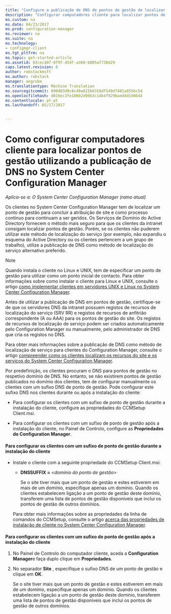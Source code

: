 ```yaml
---
title: "Configure a publicação de DNS de pontos de gestão de localizar os clientes | Documentos do Microsoft"
description: "Configurar computadores cliente para localizar pontos de gestão utilizando a publicação de DNS no System Center Configuration Manager."
ms.custom: na
ms.date: 04/23/2017
ms.prod: configuration-manager
ms.reviewer: na
ms.suite: na
ms.technology:
- configmgr-client
ms.tgt_pltfrm: na
ms.topic: get-started-article
ms.assetid: 03cec407-0f9f-454f-a360-b005af738d29
caps.latest.revision: 6
author: robstackmsft
ms.author: robstack
manager: angrobe
ms.translationtype: Machine Translation
ms.sourcegitcommit: 690d03d9c8c49a815bd318df549d7401a855bc5d
ms.openlocfilehash: d016ec3fe106b2d90b3c14b4f9296aed4d198644
ms.contentlocale: pt-pt
ms.lasthandoff: 05/17/2017


---
```

# <a name="how-to-configure-client-computers-to-find-management-points-by-using-dns-publishing-in-system-center-configuration-manager"></a>Como configurar computadores cliente para localizar pontos de gestão utilizando a publicação de DNS no System Center Configuration Manager

*Aplica-se a: O System Center Configuration Manager (ramo atual)*

Os clientes no System Center Configuration Manager tem de localizar um ponto de gestão para concluir a atribuição de site e como processo contínuo para continuam a ser geridos. Os Serviços de Domínio do Active Directory fornecem o método mais seguro para que os clientes da intranet consigam localizar pontos de gestão. Porém, se os clientes não puderem utilizar este método de localização do serviço (por exemplo, não expandiu o esquema do Active Directory ou os clientes pertencem a um grupo de trabalho), utilize a publicação de DNS como método de localização do serviço alternativo preferido.  

> [!NOTE]  
>  Quando instala o cliente no Linux e UNIX, tem de especificar um ponto de gestão para utilizar como um ponto inicial de contacto. Para obter informações sobre como instalar o cliente para Linux e UNIX, consulte o artigo [como implementar clientes em servidores UNIX e Linux no System Center Configuration Manager](../../../core/clients/deploy/deploy-clients-to-unix-and-linux-servers.md).  

 Antes de utilizar a publicação de DNS em pontos de gestão, certifique-se de que os servidores DNS da intranet possuem registos de recursos de localização do serviço (SRV RR) e registos de recursos de anfitrião correspondente (A ou AAA) para os pontos de gestão do site. Os registos de recursos de localização de serviço podem ser criados automaticamente pelo Configuration Manager ou manualmente, pelo administrador de DNS que cria os registos no DNS.  

 Para obter mais informações sobre a publicação de DNS como método de localização de serviço para clientes do Configuration Manager, consulte o artigo [compreender como os clientes localizam os recursos do site e os serviços do System Center Configuration Manager](../../../core/plan-design/hierarchy/understand-how-clients-find-site-resources-and-services.md).  

 Por predefinição, os clientes procuram o DNS para pontos de gestão no respetivo domínio de DNS. No entanto, se não existirem pontos de gestão publicados no domínio dos clientes, tem de configurar manualmente os clientes com um sufixo DNS de ponto de gestão. Pode configurar este sufixo DNS nos clientes durante ou após a instalação do cliente:  

-   Para configurar os clientes com um sufixo de ponto de gestão durante a instalação do cliente, configure as propriedades do CCMSetup Client.msi.  

-   Para configurar os clientes com um sufixo de ponto de gestão após a instalação do cliente, no Painel de Controlo, configure as **Propriedades do Configuration Manager**.  

#### <a name="to-configure-clients-for-a-management-point-suffix-during-client-installation"></a>Para configurar os clientes com um sufixo de ponto de gestão durante a instalação do cliente  

-   Instale o cliente com a seguinte propriedade do CCMSetup Client.msi:  

    -   **DNSSUFFIX =**  *&lt;domínio do ponto de gestão\>*  

         Se o site tiver mais que um ponto de gestão e estes estiverem em mais de um domínio, especifique apenas um domínio. Quando os clientes estabelecem ligação a um ponto de gestão deste domínio, transferem uma lista de pontos de gestão disponíveis que inclui os pontos de gestão de outros domínios.  

     Para obter mais informações sobre as propriedades da linha de comandos do CCMSetup, consulte o artigo [acerca das propriedades de instalação de cliente no System Center Configuration Manager](../../../core/clients/deploy/about-client-installation-properties.md).  

#### <a name="to-configure-clients-for-a-management-point-suffix-after-client-installation"></a>Para configurar os clientes com um sufixo de ponto de gestão após a instalação do cliente  

1.  No Painel de Controlo do computador cliente, aceda a **Configuration Manager**e faça duplo clique em **Propriedades**.  

2.  No separador **Site** , especifique o sufixo DNS de um ponto de gestão e clique em **OK**.  

     Se o site tiver mais que um ponto de gestão e estes estiverem em mais de um domínio, especifique apenas um domínio. Quando os clientes estabelecem ligação a um ponto de gestão deste domínio, transferem uma lista de pontos de gestão disponíveis que inclui os pontos de gestão de outros domínios.

